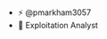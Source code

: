 - ⚡ @pmarkham3057
- 💞️ Exploitation Analyst

<!---
pmarkham3057/pmarkham3057 is a ✨ special ✨ repository because its `README.md` (this file) appears on your GitHub profile.
You can click the Preview link to take a look at your changes.
--->
